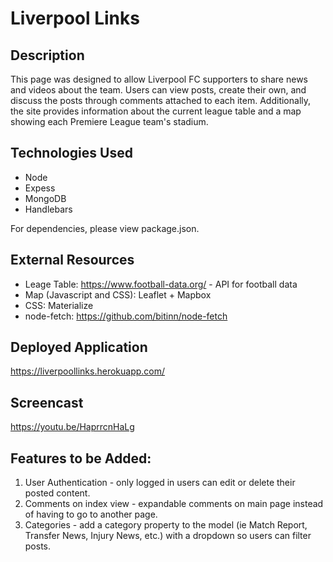 # Liverpool Links

## Description

This page was designed to allow Liverpool FC supporters to share news and videos about the team. Users can view posts, create their own, and discuss the posts through comments attached to each item. Additionally, the site provides information about the current league table and a map showing each Premiere League team's stadium.

## Technologies Used

* Node
* Expess
* MongoDB
* Handlebars

For dependencies, please view package.json.

## External Resources

* Leage Table: https://www.football-data.org/ - API for football data
* Map (Javascript and CSS): Leaflet + Mapbox
* CSS: Materialize
* node-fetch: https://github.com/bitinn/node-fetch

## Deployed Application

https://liverpoollinks.herokuapp.com/

## Screencast

https://youtu.be/HaprrcnHaLg

## Features to be Added:

1.  User Authentication - only logged in users can edit or delete their posted content.
2.  Comments on index view - expandable comments on main page instead of having to go to another page.
3.  Categories - add a category property to the model (ie Match Report, Transfer News, Injury News, etc.) with a dropdown so users can filter posts.
